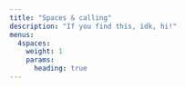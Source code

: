 ```yaml
---
title: "Spaces & calling"
description: "If you find this, idk, hi!"
menus:
  4spaces:
    weight: 1
    params:
      heading: true
---
```

